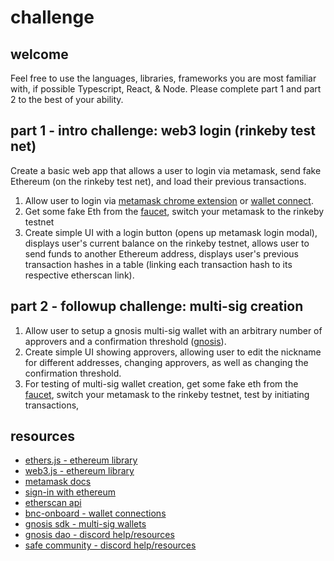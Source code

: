 # challenge
## welcome
Feel free to use the languages, libraries, frameworks you are most familiar with, if possible Typescript, React, & Node.  Please complete part 1 and part 2 to the best of your ability.

## part 1 - intro challenge: web3 login (rinkeby test net)
Create a basic web app that allows a user to login via metamask, send fake Ethereum (on the rinkeby test net), and load their previous transactions.
1. Allow user to login via [metamask chrome extension](https://chrome.google.com/webstore/detail/metamask/nkbihfbeogaeaoehlefnkodbefgpgknn?hl=en) or [wallet connect](https://walletconnect.com/).
2. Get some fake Eth from the [faucet](https://faucets.chain.link/rinkeby), switch your metamask to the rinkeby testnet
3. Create simple UI with a login button (opens up metamask login modal), displays user's current balance on the rinkeby testnet, allows user to send funds to another Ethereum address, displays user's previous transaction hashes in a table (linking each transaction hash to its respective etherscan link).

## part 2 - followup challenge: multi-sig creation
1. Allow user to setup a gnosis multi-sig wallet with an arbitrary number of approvers and a confirmation threshold ([gnosis](https://help.gnosis-safe.io/en/articles/3876461-create-a-safe)).
3. Create simple UI showing approvers, allowing user to edit the nickname for different addresses, changing approvers, as well as changing the confirmation threshold.
4. For testing of multi-sig wallet creation, get some fake eth from the [faucet](https://faucets.chain.link/rinkeby), switch your metamask to the rinkeby testnet, test by initiating transactions,

## resources
- [ethers.js - ethereum library](https://docs.ethers.io/v5/)
- [web3.js - ethereum library](https://web3js.readthedocs.io/en/v1.7.3/glossary.html)
- [metamask docs](https://docs.metamask.io/guide/create-dapp.html#basic-action-part-1)
- [sign-in with ethereum](https://docs.login.xyz/integrations/nextauth.js)
- [etherscan api](https://etherscan.io/apis)
- [bnc-onboard - wallet connections](https://www.npmjs.com/package/bnc-onboard)
- [gnosis sdk - multi-sig wallets](https://github.com/gnosis/safe-apps-sdk)
- [gnosis dao - discord help/resources](https://discord.com/invite/M39dTHQ)
- [safe community - discord help/resources](https://discord.gg/junactJf)